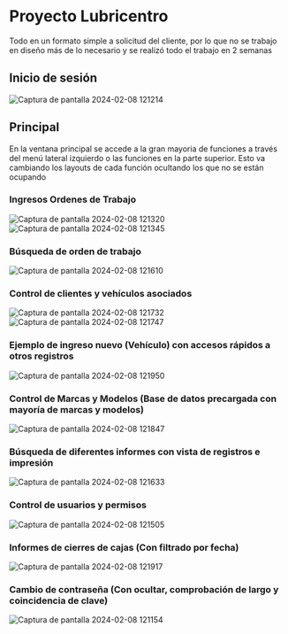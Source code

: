 # Proyecto Lubricentro #  
Todo en un formato simple a solicitud del cliente, por lo que no se trabajo en diseño más de lo necesario y se realizó todo el trabajo en 2 semanas  
## Inicio de sesión ##  
![Captura de pantalla 2024-02-08 121214](https://github.com/AliroAlbanez/lubricentro/assets/134630959/cc8a8a08-c9af-4e4c-9af5-849e307b5bc9)  
## Principal ##  
En la ventana principal se accede a la gran mayoria de funciones a través del menú lateral izquierdo o las funciones en la parte superior. Esto va cambiando los layouts de cada función ocultando los que no se están ocupando     
### Ingresos Ordenes de Trabajo ###  
![Captura de pantalla 2024-02-08 121320](https://github.com/AliroAlbanez/lubricentro/assets/134630959/8e7b3659-71b6-4090-a747-54dcf1f1919d)
![Captura de pantalla 2024-02-08 121345](https://github.com/AliroAlbanez/lubricentro/assets/134630959/d950b5fc-cce7-4c08-bbf9-2a138be15978)   
### Búsqueda de orden de trabajo ###  
![Captura de pantalla 2024-02-08 121610](https://github.com/AliroAlbanez/lubricentro/assets/134630959/1bb54762-92e1-47d1-9d99-1e96167cf857)  
### Control de clientes y vehículos asociados ###  
![Captura de pantalla 2024-02-08 121732](https://github.com/AliroAlbanez/lubricentro/assets/134630959/7826edce-9f75-4c3b-bcf9-876022834e65)  
![Captura de pantalla 2024-02-08 121747](https://github.com/AliroAlbanez/lubricentro/assets/134630959/8201f22f-7387-4ae0-ba37-8004c0b1e00f)  
### Ejemplo de ingreso nuevo (Vehículo) con accesos rápidos a otros registros ###  
![Captura de pantalla 2024-02-08 121950](https://github.com/AliroAlbanez/lubricentro/assets/134630959/243bb632-ea07-43ff-aff9-7e65e096ad67)  
### Control de Marcas y Modelos (Base de datos precargada con mayoría de marcas y modelos) ###  
![Captura de pantalla 2024-02-08 121847](https://github.com/AliroAlbanez/lubricentro/assets/134630959/f482edef-e61c-45f0-bfb2-026ce87d93c4)  
### Búsqueda de diferentes informes con vista de registros e impresión ###  
![Captura de pantalla 2024-02-08 121633](https://github.com/AliroAlbanez/lubricentro/assets/134630959/0b40a44f-47ef-4233-9903-54d59acf5fbc)  
### Control de usuarios y permisos ###  
![Captura de pantalla 2024-02-08 121505](https://github.com/AliroAlbanez/lubricentro/assets/134630959/6717cfe9-c8c1-43a1-8f51-f873ed678df1)  
### Informes de cierres de cajas (Con filtrado por fecha) ###  
![Captura de pantalla 2024-02-08 121917](https://github.com/AliroAlbanez/lubricentro/assets/134630959/2db2080a-f47b-4ded-87bc-8bc8359c6b82)  
### Cambio de contraseña (Con ocultar, comprobación de largo y coincidencia de clave) ###  
![Captura de pantalla 2024-02-08 121154](https://github.com/AliroAlbanez/lubricentro/assets/134630959/0a3797cc-50ce-49b5-9d45-5626c64bf17b)
